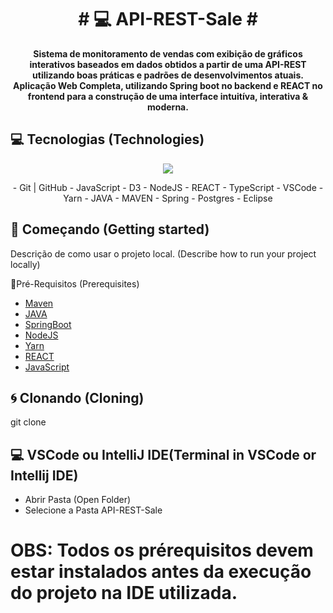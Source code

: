 <h1 align="center" style="font-weight: bold;"># 💻 API-REST-Sale #</h1>


<p align="center">
    <b>Sistema de monitoramento de vendas com exibição de gráficos interativos baseados em dados obtidos a partir de uma API-REST utilizando boas práticas e padrões de desenvolvimentos atuais. Aplicação Web Completa, utilizando Spring boot no backend e REACT no frontend para a construção de uma interface intuitíva, interativa & moderna.</b>
</p>

<h2 id="technologies">💻 Tecnologias (Technologies)</h2>
<p align="center">
  <a href="https://skillicons.dev">
    <img src="https://skillicons.dev/icons?i=git,github,js,d3,nodejs,react,ts,vscode,yarn,eclipse,java,maven,spring,postgres" />
  </a>
</p>

<p align="center">
- Git | GitHub - JavaScript - D3 - NodeJS - REACT - TypeScript - VSCode - Yarn - JAVA - MAVEN - Spring - Postgres - Eclipse
</p>

<h2 id="started">🚀 Começando (Getting started)</h2>

Descrição de como usar o projeto local. (Describe how to run your project locally)

<h3i id="prerequisites">📎Pré-Requisitos (Prerequisites)</h3>

- [Maven](https://github.com/)
- [JAVA](https://github.com/)
- [SpringBoot](https://github.com/)
- [NodeJS](https://github.com/)
- [Yarn](https://github.com)
- [REACT](https://github.com/)
- [JavaScript](https://github.com/)

<h2 id="cloning">🌀 Clonando (Cloning)</h2>

git clone 

<h2 id="terminal">💻 VSCode ou IntelliJ IDE(Terminal in VSCode or Intellij IDE)</h2>

- Abrir Pasta (Open Folder)
- Selecione a Pasta API-REST-Sale 

# OBS: Todos os prérequisitos devem estar instalados antes da execução do projeto na IDE utilizada. 
